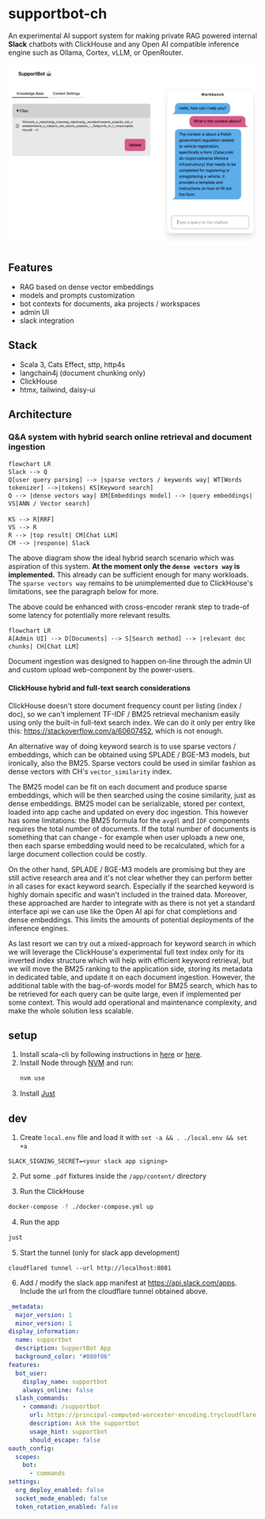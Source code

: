 # supportbot-ch

An experimental AI support system for making private RAG powered internal **Slack** chatbots with ClickHouse and any Open AI compatible inference engine such as Ollama, Cortex, vLLM, or OpenRouter.

![Admin UI Screenshot](admin-ui-screenshot.png)

## Features
- RAG based on dense vector embeddings
- models and prompts customization
- bot contexts for documents, aka projects / workspaces
- admin UI
- slack integration

## Stack
- Scala 3, Cats Effect, sttp, http4s
- langchain4j (document chunking only)
- ClickHouse
- htmx, tailwind, daisy-ui

## Architecture

### Q&A system with hybrid search online retrieval and document ingestion

```mermaid
flowchart LR
Slack --> Q
Q[user query parsing] --> |sparse vectors / keywords way| WT[Words tokenizer] -->|tokens| KS[Keyword search]
Q --> |dense vectors way| EM[Embeddings model] --> |query embeddings| VS[ANN / Vector search]

KS --> R[RRF]
VS --> R
R --> |top result| CM[Chat LLM]
CM --> |response| Slack
```

The above diagram show the ideal hybrid search scenario which was aspiration of this system.
**At the moment only the `dense vectors way` is implemented.** This already can be sufficient enough for many workloads. 
The `sparse vectors way` remains to be unimplemented due to ClickHouse's limitations, see the paragraph below for more.

The above could be enhanced with cross-encoder rerank step to trade-of some latency for potentially more relevant results. 

```mermaid
flowchart LR
A[Admin UI] --> D[Documents] --> S[Search method] --> |relevant doc chunks| CH[Chat LLM]
```

Document ingestion was designed to happen on-line through the admin UI and custom upload web-component by the power-users.

#### ClickHouse hybrid and full-text search considerations

ClickHouse doesn't store document frequency count per listing (index / doc), so we can't implement TF-IDF / BM25 retrieval mechanism easily using only the built-in full-text search index. We can do it only per entry like this: https://stackoverflow.com/a/60607452, which is not enough.

An alternative way of doing keyword search is to use sparse vectors / embeddings, which can be obtained using SPLADE / BGE-M3 models, but ironically, also the BM25.
Sparse vectors could be used in similar fashion as dense vectors with CH's `vector_similarity` index.

The BM25 model can be fit on each document and produce sparse embeddings, which will be then searched using the cosine similarity, just as dense embeddings.
BM25 model can be serializable, stored per context, loaded into app cache and updated on every doc ingestion.
This however has some limitations: the BM25 formula for the `avgdl` and `IDF` components requires the total number of documents. If the total number of documents is something that can change - for example when user uploads a new one, then each sparse embedding would need to be recalculated, which for a large document collection could be costly.

On the other hand, SPLADE / BGE-M3 models are promising but they are still active research area and it's not clear whether they can perform better in all cases for exact keyword search. Especially if the searched keyword is highly domain specific and wasn't included in the trained data. Moreover, these approached are harder to integrate with as there is not yet a standard interface api we can use like the Open AI api for chat completions and dense embeddings. This limits the amounts of potential deployments of the inference engines.

As last resort we can try out a mixed-approach for keyword search in which we will leverage the ClickHouse's experimental full text index only for its inverted index structure which will help with efficient keyword retrieval, but we will move the BM25 ranking to the application side, storing its metadata in dedicated table, and update it on each document ingestion. However, the additional table with the bag-of-words model for BM25 search, which has to be retrieved for each query can be quite large, even if implemented per some context. This would add operational and maintenance complexity, and make the whole solution less scalable.

## setup

1. Install scala-cli by following instructions in [here](https://www.scala-lang.org/download/) or [here](https://scala-cli.virtuslab.org/install).
3. Install Node through [NVM](https://github.com/nvm-sh/nvm) and run:
    ```zsh
    nvm use
    ```
2. Install [Just](https://github.com/casey/just)

## dev

1. Create `local.env` file and load it with `set -a && . ./local.env && set +a`
  ```
  SLACK_SIGNING_SECRET=<your slack app signing>
  ```

2. Put some `.pdf` fixtures inside the `/app/content/` directory

3. Run the ClickHouse
  ```zsh
  docker-compose -f ./docker-compose.yml up
  ```

4. Run the app

  ```zsh
  just
  ```

5. Start the tunnel (only for slack app development)
  ```
  cloudflared tunnel --url http://localhost:8081
  ```

6. Add / modify the slack app manifest at https://api.slack.com/apps. Include the url from the cloudflare tunnel obtained above.
  ```yml
  _metadata:
    major_version: 1
    minor_version: 1
  display_information:
    name: supportbot
    description: SupportBot App
    background_color: "#080f06"
  features:
    bot_user:
      display_name: supportbot
      always_online: false
    slash_commands:
      - command: /supportbot
        url: https://principal-computed-worcester-encoding.trycloudflare.com/slack/slashCmd
        description: Ask the supportbot
        usage_hint: supportbot
        should_escape: false
  oauth_config:
    scopes:
      bot:
        - commands
  settings:
    org_deploy_enabled: false
    socket_mode_enabled: false
    token_rotation_enabled: false
  ```
